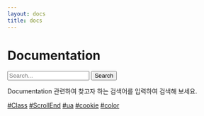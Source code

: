 ```yaml
---
layout: docs
title: docs
---
```


# Documentation

<div class="docs_search">
	<form action="{{ site.baseurl }}/search/" method="get">
		<i class="fa fa-search"></i>
		<input type="search" placeholder="Search..." name="keyword" class="search-input">
		<button type="submit">Search</button>
	</form>
	<p class="search_info">Documentation 관련하여 찾고자 하는 검색어를 입력하여 검색해 보세요.</p>
	<p class="hash">
		<span><a href="/search/?keyword=Class">#Class</a></span>
		<span><a href="/search/?keyword=ScrollEnd">#ScrollEnd</a></span>
		<span><a href="/search/?keyword=ua">#ua</a></span>
		<span><a href="/search/?keyword=cookie">#cookie</a></span>
		<span><a href="/search/?keyword=color">#color</a></span>
	</p>
</div>

